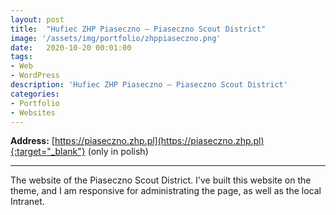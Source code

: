 ```yaml
---
layout: post
title:  "Hufiec ZHP Piaseczno — Piaseczno Scout District"
image: '/assets/img/portfolio/zhppiaseczno.png'
date:   2020-10-20 00:01:00
tags:
- Web
- WordPress
description: 'Hufiec ZHP Piaseczno — Piaseczno Scout District'
categories:
- Portfolio
- Websites
---
```


**Address:** [https://piaseczno.zhp.pl](https://piaseczno.zhp.pl){:target="_blank"} (only in polish)

___

The website of the Piaseczno Scout District. I've built this website on the theme, and I am responsive for administrating the page, as well as the local Intranet.